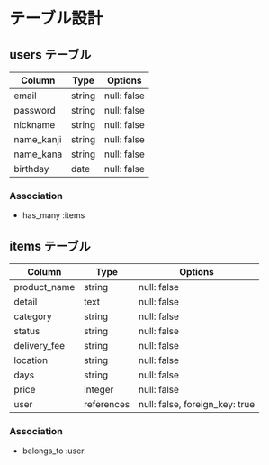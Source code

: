# テーブル設計



## users テーブル

| Column     | Type   | Options     |
| ---------- | ------ | ----------- |
| email      | string | null: false |
| password   | string | null: false |
| nickname   | string | null: false |
| name_kanji | string | null: false |
| name_kana  | string | null: false |
| birthday   | date   | null: false |

### Association

- has_many :items



## items テーブル

| Column       | Type       | Options                        |
| ------------ | ---------- | ------------------------------ |
| product_name | string     | null: false                    |
| detail       | text       | null: false                    |
| category     | string     | null: false                    |
| status       | string     | null: false                    |
| delivery_fee | string     | null: false                    |
| location     | string     | null: false                    |
| days         | string     | null: false                    |
| price        | integer    | null: false                    |
| user         | references | null: false, foreign_key: true |

### Association

- belongs_to :user